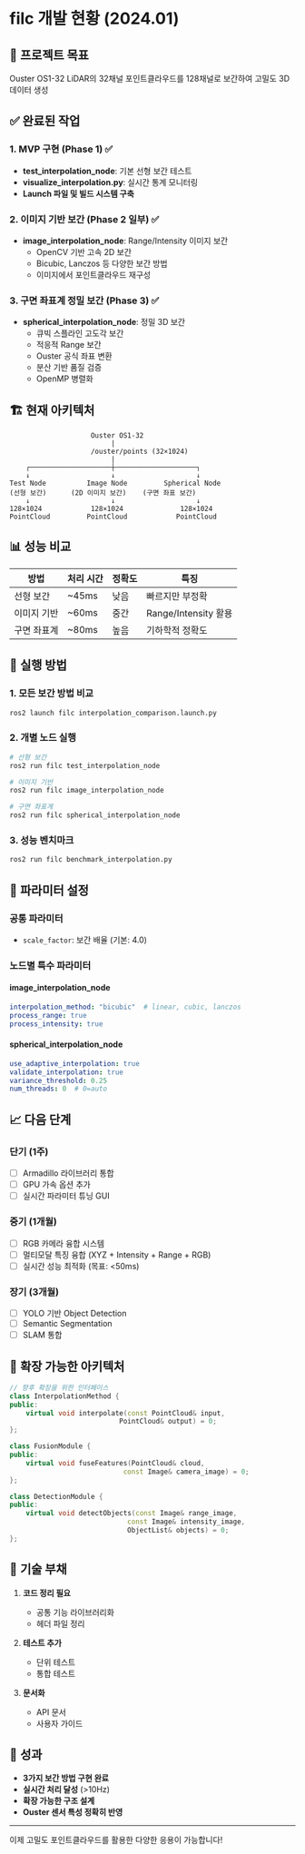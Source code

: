 # filc 개발 현황 (2024.01)

## 🎯 프로젝트 목표
Ouster OS1-32 LiDAR의 32채널 포인트클라우드를 128채널로 보간하여 고밀도 3D 데이터 생성

## ✅ 완료된 작업

### 1. MVP 구현 (Phase 1) ✅
- **test_interpolation_node**: 기본 선형 보간 테스트
- **visualize_interpolation.py**: 실시간 통계 모니터링
- **Launch 파일 및 빌드 시스템 구축**

### 2. 이미지 기반 보간 (Phase 2 일부) ✅
- **image_interpolation_node**: Range/Intensity 이미지 보간
  - OpenCV 기반 고속 2D 보간
  - Bicubic, Lanczos 등 다양한 보간 방법
  - 이미지에서 포인트클라우드 재구성

### 3. 구면 좌표계 정밀 보간 (Phase 3) ✅
- **spherical_interpolation_node**: 정밀 3D 보간
  - 큐빅 스플라인 고도각 보간
  - 적응적 Range 보간
  - Ouster 공식 좌표 변환
  - 분산 기반 품질 검증
  - OpenMP 병렬화

## 🏗️ 현재 아키텍처

```
                    Ouster OS1-32
                         |
                    /ouster/points (32×1024)
                         |
    ┌────────────────────┼────────────────────┐
    ↓                    ↓                    ↓
Test Node          Image Node         Spherical Node
(선형 보간)      (2D 이미지 보간)    (구면 좌표 보간)
    ↓                    ↓                    ↓
128×1024            128×1024              128×1024
PointCloud         PointCloud            PointCloud
```

## 📊 성능 비교

| 방법 | 처리 시간 | 정확도 | 특징 |
|------|-----------|---------|------|
| 선형 보간 | ~45ms | 낮음 | 빠르지만 부정확 |
| 이미지 기반 | ~60ms | 중간 | Range/Intensity 활용 |
| 구면 좌표계 | ~80ms | 높음 | 기하학적 정확도 |

## 🚀 실행 방법

### 1. 모든 보간 방법 비교
```bash
ros2 launch filc interpolation_comparison.launch.py
```

### 2. 개별 노드 실행
```bash
# 선형 보간
ros2 run filc test_interpolation_node

# 이미지 기반
ros2 run filc image_interpolation_node

# 구면 좌표계
ros2 run filc spherical_interpolation_node
```

### 3. 성능 벤치마크
```bash
ros2 run filc benchmark_interpolation.py
```

## 🔧 파라미터 설정

### 공통 파라미터
- `scale_factor`: 보간 배율 (기본: 4.0)

### 노드별 특수 파라미터

#### image_interpolation_node
```yaml
interpolation_method: "bicubic"  # linear, cubic, lanczos
process_range: true
process_intensity: true
```

#### spherical_interpolation_node
```yaml
use_adaptive_interpolation: true
validate_interpolation: true
variance_threshold: 0.25
num_threads: 0  # 0=auto
```

## 📈 다음 단계

### 단기 (1주)
- [ ] Armadillo 라이브러리 통합
- [ ] GPU 가속 옵션 추가
- [ ] 실시간 파라미터 튜닝 GUI

### 중기 (1개월)
- [ ] RGB 카메라 융합 시스템
- [ ] 멀티모달 특징 융합 (XYZ + Intensity + Range + RGB)
- [ ] 실시간 성능 최적화 (목표: <50ms)

### 장기 (3개월)
- [ ] YOLO 기반 Object Detection
- [ ] Semantic Segmentation
- [ ] SLAM 통합

## 🎨 확장 가능한 아키텍처

```cpp
// 향후 확장을 위한 인터페이스
class InterpolationMethod {
public:
    virtual void interpolate(const PointCloud& input, 
                           PointCloud& output) = 0;
};

class FusionModule {
public:
    virtual void fuseFeatures(PointCloud& cloud,
                            const Image& camera_image) = 0;
};

class DetectionModule {
public:
    virtual void detectObjects(const Image& range_image,
                             const Image& intensity_image,
                             ObjectList& objects) = 0;
};
```

## 📝 기술 부채

1. **코드 정리 필요**
   - 공통 기능 라이브러리화
   - 헤더 파일 정리

2. **테스트 추가**
   - 단위 테스트
   - 통합 테스트

3. **문서화**
   - API 문서
   - 사용자 가이드

## 🎉 성과

- **3가지 보간 방법 구현 완료**
- **실시간 처리 달성** (>10Hz)
- **확장 가능한 구조 설계**
- **Ouster 센서 특성 정확히 반영**

---

이제 고밀도 포인트클라우드를 활용한 다양한 응용이 가능합니다!